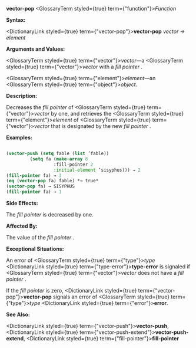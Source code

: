 **vector-pop** <GlossaryTerm styled={true} term={"function"}><i>Function</i></GlossaryTerm> 



**Syntax:** 



<DictionaryLink styled={true} term={"vector-pop"}><b>vector-pop</b></DictionaryLink> *vector → element* 



**Arguments and Values:** 



<GlossaryTerm styled={true} term={"vector"}><i>vector</i></GlossaryTerm>—a <GlossaryTerm styled={true} term={"vector"}><i>vector</i></GlossaryTerm> with a *fill pointer* . 



<GlossaryTerm styled={true} term={"element"}><i>element</i></GlossaryTerm>—an <GlossaryTerm styled={true} term={"object"}><i>object</i></GlossaryTerm>. 



**Description:** 



Decreases the *fill pointer* of <GlossaryTerm styled={true} term={"vector"}><i>vector</i></GlossaryTerm> by one, and retrieves the <GlossaryTerm styled={true} term={"element"}><i>element</i></GlossaryTerm> of <GlossaryTerm styled={true} term={"vector"}><i>vector</i></GlossaryTerm> that is designated by the new *fill pointer* . 



**Examples:**
```lisp

(vector-push (setq fable (list ’fable)) 
	     (setq fa (make-array 8 
				  :fill-pointer 2 
				  :initial-element ’sisyphus))) → 2 
(fill-pointer fa) → 3 
(eq (vector-pop fa) fable) *→ true* 
(vector-pop fa) → SISYPHUS 
(fill-pointer fa) → 1 

```
**Side Effects:** 



The *fill pointer* is decreased by one. 



**Affected By:** 



The value of the *fill pointer* . 







 



 



**Exceptional Situations:** 



An error of <GlossaryTerm styled={true} term={"type"}><i>type</i></GlossaryTerm> <DictionaryLink styled={true} term={"type-error"}><b>type-error</b></DictionaryLink> is signaled if <GlossaryTerm styled={true} term={"vector"}><i>vector</i></GlossaryTerm> does not have a *fill pointer* . 



If the *fill pointer* is zero, <DictionaryLink styled={true} term={"vector-pop"}><b>vector-pop</b></DictionaryLink> signals an error of <GlossaryTerm styled={true} term={"type"}><i>type</i></GlossaryTerm> <DictionaryLink styled={true} term={"error"}><b>error</b></DictionaryLink>. 



**See Also:** 



<DictionaryLink styled={true} term={"vector-push"}><b>vector-push</b></DictionaryLink>, <DictionaryLink styled={true} term={"vector-push-extend"}><b>vector-push-extend</b></DictionaryLink>, <DictionaryLink styled={true} term={"fill-pointer"}><b>fill-pointer</b></DictionaryLink> 



